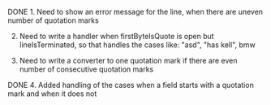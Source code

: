 DONE 1. Need to show an error message for the line, when there are uneven number of quotation marks

2. Need to write a handler when firstByteIsQuote is open but lineIsTerminated, so that handles the cases like:
"asd", "has
kell", bmw

3. Need to write a converter to one quotation mark if there are even number of consecutive quotation marks

DONE 4. Added handling of the cases when a field starts with a quotation mark and when it does not
